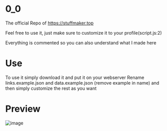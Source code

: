 # 0_0

The official Repo of https://stuffmaker.top

Feel free to use it, just make sure to customize it to your profile(script.js:2)

Everything is commented so you can also understand what I made here

# Use
To use it simply download it and put it on your webserver
Rename links.example.json and data.example.json (remove example in name) and then simply customize the rest as you want
# Preview
![image](https://github.com/user-attachments/assets/7f9cf27d-4f6b-4e91-b009-c8ecdca6818b)
